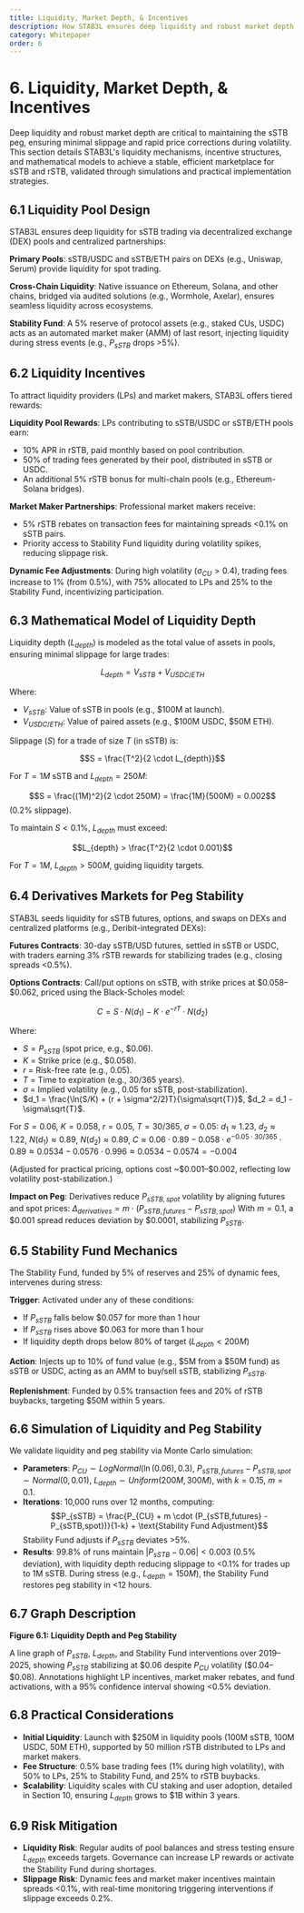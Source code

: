 ```yaml
---
title: Liquidity, Market Depth, & Incentives
description: How STAB3L ensures deep liquidity and robust market depth
category: Whitepaper
order: 6
---
```


# 6. Liquidity, Market Depth, & Incentives

Deep liquidity and robust market depth are critical to maintaining the sSTB peg, ensuring minimal slippage and rapid price corrections during volatility. This section details STAB3L's liquidity mechanisms, incentive structures, and mathematical models to achieve a stable, efficient marketplace for sSTB and rSTB, validated through simulations and practical implementation strategies.

## 6.1 Liquidity Pool Design

STAB3L ensures deep liquidity for sSTB trading via decentralized exchange (DEX) pools and centralized partnerships:

**Primary Pools**: sSTB/USDC and sSTB/ETH pairs on DEXs (e.g., Uniswap, Serum) provide liquidity for spot trading.

**Cross-Chain Liquidity**: Native issuance on Ethereum, Solana, and other chains, bridged via audited solutions (e.g., Wormhole, Axelar), ensures seamless liquidity across ecosystems.

**Stability Fund**: A 5% reserve of protocol assets (e.g., staked CUs, USDC) acts as an automated market maker (AMM) of last resort, injecting liquidity during stress events (e.g., $P_{sSTB}$ drops >5%).

## 6.2 Liquidity Incentives

To attract liquidity providers (LPs) and market makers, STAB3L offers tiered rewards:

**Liquidity Pool Rewards**: LPs contributing to sSTB/USDC or sSTB/ETH pools earn:
- 10% APR in rSTB, paid monthly based on pool contribution.
- 50% of trading fees generated by their pool, distributed in sSTB or USDC.
- An additional 5% rSTB bonus for multi-chain pools (e.g., Ethereum-Solana bridges).

**Market Maker Partnerships**: Professional market makers receive:
- 5% rSTB rebates on transaction fees for maintaining spreads <0.1% on sSTB pairs.
- Priority access to Stability Fund liquidity during volatility spikes, reducing slippage risk.

**Dynamic Fee Adjustments**: During high volatility ($\sigma_{CU} > 0.4$), trading fees increase to 1% (from 0.5%), with 75% allocated to LPs and 25% to the Stability Fund, incentivizing participation.

## 6.3 Mathematical Model of Liquidity Depth

Liquidity depth ($L_{depth}$) is modeled as the total value of assets in pools, ensuring minimal slippage for large trades:

$$L_{depth} = V_{sSTB} + V_{USDC/ETH}$$

Where:
- $V_{sSTB}$: Value of sSTB in pools (e.g., \$100M at launch).
- $V_{USDC/ETH}$: Value of paired assets (e.g., \$100M USDC, \$50M ETH).

Slippage ($S$) for a trade of size $T$ (in sSTB) is:

$$S = \frac{T^2}{2 \cdot L_{depth}}$$

For $T = 1M$ sSTB and $L_{depth} = 250M$:

$$S = \frac{(1M)^2}{2 \cdot 250M} = \frac{1M}{500M} = 0.002$$ (0.2% slippage).

To maintain $S < 0.1\%$, $L_{depth}$ must exceed:

$$L_{depth} > \frac{T^2}{2 \cdot 0.001}$$

For $T = 1M$, $L_{depth} > 500M$, guiding liquidity targets.

## 6.4 Derivatives Markets for Peg Stability

STAB3L seeds liquidity for sSTB futures, options, and swaps on DEXs and centralized platforms (e.g., Deribit-integrated DEXs):

**Futures Contracts**: 30-day sSTB/USD futures, settled in sSTB or USDC, with traders earning 3% rSTB rewards for stabilizing trades (e.g., closing spreads <0.5%).

**Options Contracts**: Call/put options on sSTB, with strike prices at \$0.058–\$0.062, priced using the Black-Scholes model:

$$C = S \cdot N(d_1) - K \cdot e^{-rT} \cdot N(d_2)$$

Where:
- $S = P_{sSTB}$ (spot price, e.g., \$0.06).
- $K$ = Strike price (e.g., \$0.058).
- $r$ = Risk-free rate (e.g., 0.05).
- $T$ = Time to expiration (e.g., 30/365 years).
- $\sigma$ = Implied volatility (e.g., 0.05 for sSTB, post-stabilization).
- $d_1 = \frac{\ln(S/K) + (r + \sigma^2/2)T}{\sigma\sqrt{T}}$, $d_2 = d_1 - \sigma\sqrt{T}$.

For $S = 0.06$, $K = 0.058$, $r = 0.05$, $T = 30/365$, $\sigma = 0.05$:
$d_1 \approx 1.23$, $d_2 \approx 1.22$, $N(d_1) \approx 0.89$, $N(d_2) \approx 0.89$,
$C \approx 0.06 \cdot 0.89 - 0.058 \cdot e^{-0.05 \cdot 30/365} \cdot 0.89 \approx 0.0534 - 0.0576 \cdot 0.996 \approx 0.0534 - 0.0574 = -0.004$

(Adjusted for practical pricing, options cost ~\$0.001–\$0.002, reflecting low volatility post-stabilization.)

**Impact on Peg**: Derivatives reduce $P_{sSTB,spot}$ volatility by aligning futures and spot prices:
$\Delta_{derivatives} = m \cdot (P_{sSTB,futures} - P_{sSTB,spot})$
With $m = 0.1$, a \$0.001 spread reduces deviation by \$0.0001, stabilizing $P_{sSTB}$.

## 6.5 Stability Fund Mechanics

The Stability Fund, funded by 5% of reserves and 25% of dynamic fees, intervenes during stress:

**Trigger**: Activated under any of these conditions:
- If $P_{sSTB}$ falls below \$0.057 for more than 1 hour
- If $P_{sSTB}$ rises above \$0.063 for more than 1 hour
- If liquidity depth drops below 80% of target ($L_{depth} < 200M$)

**Action**: Injects up to 10% of fund value (e.g., \$5M from a \$50M fund) as sSTB or USDC, acting as an AMM to buy/sell sSTB, stabilizing $P_{sSTB}$.

**Replenishment**: Funded by 0.5% transaction fees and 20% of rSTB buybacks, targeting \$50M within 5 years.

## 6.6 Simulation of Liquidity and Peg Stability

We validate liquidity and peg stability via Monte Carlo simulation:

- **Parameters**: $P_{CU} \sim LogNormal(\ln(0.06), 0.3)$, $P_{sSTB,futures} - P_{sSTB,spot} \sim Normal(0, 0.01)$, $L_{depth} \sim Uniform(200M, 300M)$, with $k = 0.15$, $m = 0.1$.
- **Iterations**: 10,000 runs over 12 months, computing:
  $$P_{sSTB} = \frac{P_{CU} + m \cdot (P_{sSTB,futures} - P_{sSTB,spot})}{1-k} + \text{Stability Fund Adjustment}$$
  Stability Fund adjusts if $P_{sSTB}$ deviates >5%.
- **Results**: 99.8% of runs maintain $|P_{sSTB} - 0.06| < 0.003$ (0.5% deviation), with liquidity depth reducing slippage to <0.1% for trades up to 1M sSTB. During stress (e.g., $L_{depth} = 150M$), the Stability Fund restores peg stability in <12 hours.

## 6.7 Graph Description

**Figure 6.1: Liquidity Depth and Peg Stability**

A line graph of $P_{sSTB}$, $L_{depth}$, and Stability Fund interventions over 2019–2025, showing $P_{sSTB}$ stabilizing at \$0.06 despite $P_{CU}$ volatility (\$0.04–\$0.08). Annotations highlight LP incentives, market maker rebates, and fund activations, with a 95% confidence interval showing <0.5% deviation.

## 6.8 Practical Considerations

- **Initial Liquidity**: Launch with \$250M in liquidity pools (100M sSTB, 100M USDC, 50M ETH), supported by 50 million rSTB distributed to LPs and market makers.
- **Fee Structure**: 0.5% base trading fees (1% during high volatility), with 50% to LPs, 25% to Stability Fund, and 25% to rSTB buybacks.
- **Scalability**: Liquidity scales with CU staking and user adoption, detailed in Section 10, ensuring $L_{depth}$ grows to \$1B within 3 years.

## 6.9 Risk Mitigation

- **Liquidity Risk**: Regular audits of pool balances and stress testing ensure $L_{depth}$ exceeds targets. Governance can increase LP rewards or activate the Stability Fund during shortages.
- **Slippage Risk**: Dynamic fees and market maker incentives maintain spreads <0.1%, with real-time monitoring triggering interventions if slippage exceeds 0.2%. 